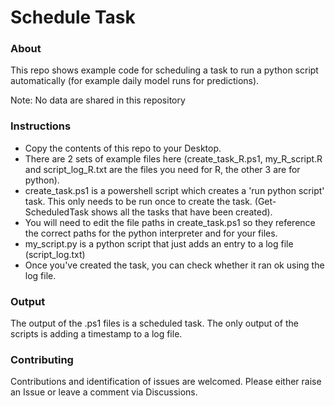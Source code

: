 # Schedule Task

### About
This repo shows example code for scheduling a task to run a python script automatically (for example daily model runs for predictions).

Note: No data are shared in this repository

### Instructions

* Copy the contents of this repo to your Desktop.
* There are 2 sets of example files here (create_task_R.ps1, my_R_script.R and script_log_R.txt are the files you need for R, the other 3 are for python).
* create_task.ps1 is a powershell script which creates a 'run python script' task. This only needs to be run once to create the task. (Get-ScheduledTask shows all the tasks that have been created).
* You will need to edit the file paths in create_task.ps1 so they reference the correct paths for the python interpreter and for your files.
* my_script.py is a python script that just adds an entry to a log file (script_log.txt)
* Once you've created the task, you can check whether it ran ok using the log file.

### Output
The output of the .ps1 files is a scheduled task. The only output of the scripts is adding a timestamp to a log file.

### Contributing
Contributions and identification of issues are welcomed. Please either raise an Issue or leave a comment via Discussions.

